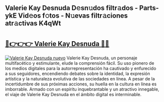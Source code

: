 ## Valerie Kay Desnuda D𝚎sn𝚞dos filtr𝚊dos - Parts-ykE Vid𝚎os f𝚘tos - N𝚞evas filtr𝚊ciones atr𝚊ctivas K4qWt

# <h2><a href="http://mb5ct3j.tromn.icu/?c=Valerie+Kay+Desnuda">🔗👉👉👉 Valerie Kay Desnuda 🔗🔗</a></h2>

[![Valerie Kay Desnuda nuevo](https://i.imgur.com/pEAQMta.gif)](http://mb5ct3j.tromn.icu/?c=Valerie+Kay+Desnuda)
Valerie Kay Desnuda, un personaje multifacético y estimulante, elude la comprensión fácil. Su uso pionero de los medios digitales para la autorrepresentación ha cautivado y enfurecido a sus seguidores, encendiendo debates sobre la identidad, la expresión artística y la naturaleza evolutiva de las sociedades en línea. A pesar de la incertidumbre de sus próximas acciones, su huella en la cultura en línea es imborrable. Armado con un espíritu inquebrantable y un atractivo innegable, el viaje de Valerie Kay Desnuda en el ámbito digital es interminable.
